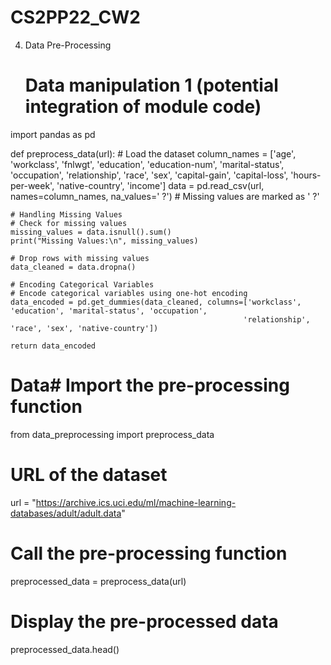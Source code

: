 # CS2PP22_CW2
4. Data Pre-Processing

   # Data manipulation 1 (potential integration of module code)
import pandas as pd

def preprocess_data(url):
    # Load the dataset
    column_names = ['age', 'workclass', 'fnlwgt', 'education', 'education-num', 'marital-status', 'occupation', 
                    'relationship', 'race', 'sex', 'capital-gain', 'capital-loss', 'hours-per-week', 'native-country', 'income']
    data = pd.read_csv(url, names=column_names, na_values=' ?')  # Missing values are marked as ' ?'

    # Handling Missing Values
    # Check for missing values
    missing_values = data.isnull().sum()
    print("Missing Values:\n", missing_values)

    # Drop rows with missing values
    data_cleaned = data.dropna()

    # Encoding Categorical Variables
    # Encode categorical variables using one-hot encoding
    data_encoded = pd.get_dummies(data_cleaned, columns=['workclass', 'education', 'marital-status', 'occupation', 
                                                        'relationship', 'race', 'sex', 'native-country'])
    
    return data_encoded


# Data# Import the pre-processing function
from data_preprocessing import preprocess_data

# URL of the dataset
url = "https://archive.ics.uci.edu/ml/machine-learning-databases/adult/adult.data"

# Call the pre-processing function
preprocessed_data = preprocess_data(url)

# Display the pre-processed data
preprocessed_data.head()

